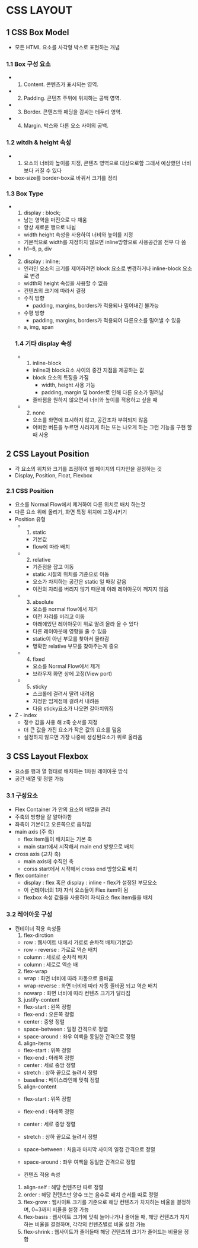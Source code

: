 # CSS LAYOUT

## 1 CSS Box Model

- 모든 HTML 요소를 사각형 박스로 표현하는 개념

### 1.1 Box 구성 요소
- 1. Content. 콘텐츠가 표시되는 영역.
- 2. Padding. 콘텐츠 주위에 위치하는 공백 영역.
- 3. Border. 콘텐츠와 패딩을 감싸는 테두리 영역.
- 4. Margin. 박스와 다른 요소 사이의 공백.

### 1.2 witdh & height 속성
- 1. 요소의 너비와 높이를 지정, 콘텐츠 영역으로 대상으로함
그래서 예상했던 너비보다 커질 수 있다
- box-size를 border-box로 바꿔서 크기를 정리

### 1.3 Box Type
- 1. display : block;
  - 남는 영역을 마진으로 다 채움
  - 항상 새로운 행으로 나뉨
  - width height 속성을 사용하여 너비와 높이를 지정
  - 기본적으로 width를 지정하지 않으면 inline방향으로 사용공간을 전부 다 씀
  - h1~6, p, div

- 2. display : inline;
  - 인라인 요소의 크기를 제어하려면 block 요소로 변경하거나 inline-block 요소로 변경
  - width와 height 속성을 사용할 수 없음
  - 컨텐츠의 크기에 따라서 결정
  - 수직 방향
    - padding, margins, borders가 적용되나 밀어내긴 불가능
  - 수평 방향
    - padding, margins, borders가 적용되어 다른요소를 밀어낼 수 있음
  - a, img, span

  ### 1.4 기타 display 속성
  - 1. inline-block
    - inline과 block요소 사이의 중간 지점을 제공하는 값
    - block 요소의 특징을 가짐
      - width, height 사용 가능
      - padding, margin 및 border로 인해 다른 요소가 밀려남
    - 줄바뀜을 원하지 않으면서 너비와 높이를 적용하고 싶을 때
  - 2. none
    - 요소를 화면에 표시하지 않고, 공간조차 부여되지 않음
    - 어떠한 버튼을 누르면 사라지게 하는 또는 나오게 하는 그런 기능을 구현 할 때 사용

## 2 CSS Layout Position
- 각 요소의 위치와 크기를 조정하여 웹 페이지의 디자인을 결정하는 것
- Display, Position, Float, Flexbox

### 2.1 CSS Position
- 요소를 Normal Flow에서 제거하여 다른 위치로 배치 하는것
- 다른 요소 위에 올리기, 화면 특정 위치에 고정시키기
- Position 유형
  - 1. static
    - 기본값
    - flow에 따라 배치
  - 2. relative
    - 기준점을 잡고 이동
    - static 시절의 위치를 기준으로 이동
    - 요소가 차지하는 공간은 static 일 때랑 같음
    - 이전의 자리를 버리지 않기 때문에 아래 레이아웃이 깨지지 않음
  - 3. absolute
    - 요소를 normal flow에서 제거
    - 이전 자리를 버리고 이동
    - 아래에있던 레이아웃이 위로 딸려 올라 올 수 있다
    - 다른 레이아웃에 영향을 줄 수 있음
    - static이 아닌 부모를 찾아서 올라감
    - 명확한 relative 부모를 찾아주는게 중요
  - 4. fixed
    - 요소를 Normal Flow에서 제거
    - 브라우저 화면 상에 고정(View port)
  - 5. sticky
    - 스크롤에 걸려서 딸려 내려옴
    - 지정한 임계점에 걸려서 내려옴
    - 다음 sticky요소가 나오면 갈아치워짐
- Z - index
  - 정수 값을 사용 해 z축 순서를 지정
  - 더 큰 값을 가진 요소가 작은 값의 요소를 덮음
  - 설정하지 않으면 가장 나중에 생성된요소가 위로 올라옴

## 3 CSS Layout Flexbox
- 요소를 행과 열 형태로 배치하는 1차원 레이아웃 방식
- 공간 배열 및 정렬 가능
### 3.1 구성요소
- Flex Container 가 안의 요소의 배열을 관리
- 주축의 방향을 잘 알아야함
- 좌측이 기본이고 오른쪽으로 움직임
- main axis (주 축)
  - flex item들이 배치되는 기본 축
  - main start에서 시작해서 main end 방향으로 배치
- cross axis (교차 축)
  - main axis에 수직인 축
  - corss start에서 시작해서 cross end 방향으로 배치
- flex container
  - display : flex 혹은 display : inline - flex가 설정된 부모요소
  - 이 컨테이너의 1차 자식 요소들이 Flex item이 됨
  - flexbox 속성 값들을 사용하여 자식요소 flex item들을 배치
### 3.2 레이아웃 구성
- 컨테이너 적용 속성들
  1. flex-dirction
    - row : 웹사이트 내에서 가로로 순차적 배치(기본값)
    - row - reverse : 가로로 역순 배치
    - column : 세로로 순차적 배치
    - column : 세로로 역순 배
  2. flex-wrap
    - wrap : 화면 너비에 따라 자동으로 줄바꿈
    - wrap-reverse : 화면 너비에 따라 자동 줄바꿈 되고 역순 배치
    - nowarp : 화면 너비에 따라 컨텐츠 크기가 달라짐
  3. justify-content
    - flex-start : 왼쪽 정렬
    - flex-end : 오른쪽 정렬
    - center : 중앙 정렬
    - space-between : 일정 간격으로 정렬
    - space-around : 좌우 여백을 동일한 간격으로 정렬
  4. align-items
    - flex-start : 위쪽 정렬
    - flex-end : 아래쪽 정렬
    - center : 세로 중앙 정렬
    - stretch : 상하 끝으로 늘려서 정렬
    - baseline : 베이스라인에 맞춰 정렬
  5. align-content
    - flex-start : 위쪽 정렬
    - flex-end : 아래쪽 정렬
    - center : 세로 중앙 정렬
    - stretch : 상하 끝으로 늘려서 정렬
    - space-between : 처음과 마지막 사이의 일정 간격으로 정렬
    - space-around : 좌우 여백을 동일한 간격으로 정렬
  
  - 컨텐츠 적용 속성
  1. align-self : 해당 컨텐츠만 따로 정렬
  2. order : 해당 컨텐츠만 양수 또는 음수로 배치 순서를 따로 정렬
  3. flex-grow : 웹사이트 크기를 기준으로 해당 컨텐츠가 차지하는 비율을 결정하며, 0~3까지 비율을 설정 가능
  4. flex-basis : 웹사이트 크기에 맞춰 늘어나거나 줄어들 때, 해당 컨텐츠가 차지하는 비율을 결정하며, 각각의 컨텐츠별로 비율 설정 가능
  5. flex-shrink : 웹사이트가 줄어들때 해당 컨텐츠의 크기가 줄어드는 비율을 정함
